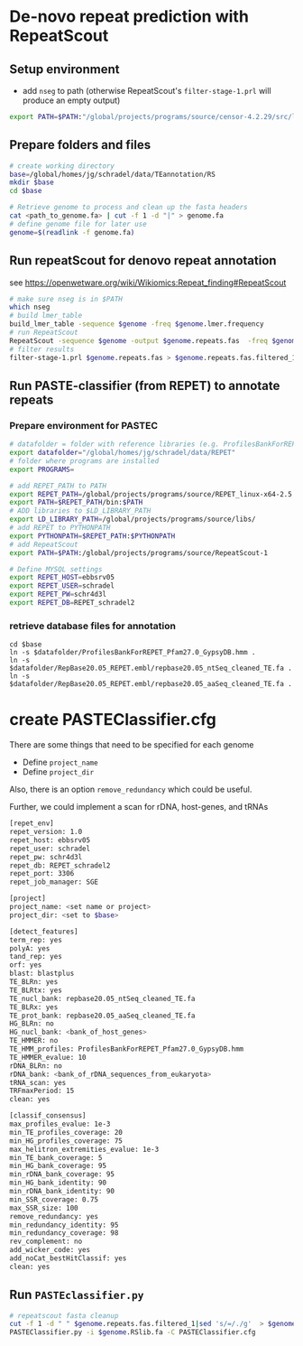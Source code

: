 # De-novo repeat prediction with RepeatScout

## Setup environment
- add ```nseg``` to path (otherwise RepeatScout's ```filter-stage-1.prl``` will produce an empty output)

```bash
export PATH=$PATH:"/global/projects/programs/source/censor-4.2.29/src/lcfilter/nseg/"
```
## Prepare folders and files
```bash
# create working directory
base=/global/homes/jg/schradel/data/TEannotation/RS
mkdir $base
cd $base

# Retrieve genome to process and clean up the fasta headers
cat <path_to_genome.fa> | cut -f 1 -d "|" > genome.fa
# define genome file for later use
genome=$(readlink -f genome.fa)

```

## Run repeatScout for denovo repeat annotation
see https://openwetware.org/wiki/Wikiomics:Repeat_finding#RepeatScout
```bash
# make sure nseg is in $PATH
which nseg
# build lmer_table
build_lmer_table -sequence $genome -freq $genome.lmer.frequency
# run RepeatScout
RepeatScout -sequence $genome -output $genome.repeats.fas  -freq $genome.lmer.frequency
# filter results
filter-stage-1.prl $genome.repeats.fas > $genome.repeats.fas.filtered_1
```

## Run PASTE-classifier (from REPET) to annotate repeats
### Prepare environment for PASTEC
```bash
# datafolder = folder with reference libraries (e.g. ProfilesBankForREPET_Pfam27.0_GypsyDB.hmm)
export datafolder="/global/homes/jg/schradel/data/REPET"
# folder where programs are installed
export PROGRAMS=

# add REPET_PATH to PATH
export REPET_PATH=/global/projects/programs/source/REPET_linux-x64-2.5
export PATH=$REPET_PATH/bin:$PATH
# ADD libraries to $LD_LIBRARY_PATH
export LD_LIBRARY_PATH=/global/projects/programs/source/libs/
# add REPET to PYTHONPATH
export PYTHONPATH=$REPET_PATH:$PYTHONPATH
# add RepeatScout
export PATH=$PATH:/global/projects/programs/source/RepeatScout-1

# Define MYSQL settings
export REPET_HOST=ebbsrv05
export REPET_USER=schradel
export REPET_PW=schr4d3l
export REPET_DB=REPET_schradel2
```

### retrieve database files for annotation
```
cd $base
ln -s $datafolder/ProfilesBankForREPET_Pfam27.0_GypsyDB.hmm .
ln -s $datafolder/RepBase20.05_REPET.embl/repbase20.05_ntSeq_cleaned_TE.fa .
ln -s $datafolder/RepBase20.05_REPET.embl/repbase20.05_aaSeq_cleaned_TE.fa .
```


# create PASTEClassifier.cfg
There are some things that need to be specified for each genome
- Define ```project_name```
- Define ```project_dir```

Also, there is an option ```remove_redundancy``` which could be useful.

Further, we could implement a scan for rDNA, host-genes, and tRNAs

```bash
[repet_env]
repet_version: 1.0
repet_host: ebbsrv05
repet_user: schradel
repet_pw: schr4d3l
repet_db: REPET_schradel2
repet_port: 3306
repet_job_manager: SGE

[project]
project_name: <set name or project>
project_dir: <set to $base>

[detect_features]
term_rep: yes
polyA: yes
tand_rep: yes
orf: yes
blast: blastplus
TE_BLRn: yes
TE_BLRtx: yes
TE_nucl_bank: repbase20.05_ntSeq_cleaned_TE.fa
TE_BLRx: yes
TE_prot_bank: repbase20.05_aaSeq_cleaned_TE.fa
HG_BLRn: no
HG_nucl_bank: <bank_of_host_genes>
TE_HMMER: no
TE_HMM_profiles: ProfilesBankForREPET_Pfam27.0_GypsyDB.hmm
TE_HMMER_evalue: 10
rDNA_BLRn: no
rDNA_bank: <bank_of_rDNA_sequences_from_eukaryota>
tRNA_scan: yes
TRFmaxPeriod: 15
clean: yes

[classif_consensus]
max_profiles_evalue: 1e-3
min_TE_profiles_coverage: 20
min_HG_profiles_coverage: 75
max_helitron_extremities_evalue: 1e-3
min_TE_bank_coverage: 5
min_HG_bank_coverage: 95
min_rDNA_bank_coverage: 95
min_HG_bank_identity: 90
min_rDNA_bank_identity: 90
min_SSR_coverage: 0.75
max_SSR_size: 100
remove_redundancy: yes
min_redundancy_identity: 95
min_redundancy_coverage: 98
rev_complement: no
add_wicker_code: yes
add_noCat_bestHitClassif: yes
clean: yes
```

## Run ```PASTEclassifier.py```
```bash
# repeatscout fasta cleanup
cut -f 1 -d " " $genome.repeats.fas.filtered_1|sed 's/=/./g'  > $genome.RSlib.fa
PASTEClassifier.py -i $genome.RSlib.fa -C PASTEClassifier.cfg
```
